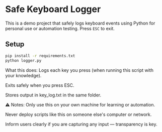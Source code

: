# Safe Keyboard Logger

This is a demo project that safely logs keyboard events using Python for personal use or automation testing. Press `ESC` to exit.

## Setup

```bash
pip install -r requirements.txt
python logger.py
```


What this does:
Logs each key you press (when running this script with your knowledge).

Exits safely when you press ESC.

Stores output in key_log.txt in the same folder.

⚠️ Notes:
Only use this on your own machine for learning or automation.

Never deploy scripts like this on someone else's computer or network.

Inform users clearly if you are capturing any input — transparency is key.
